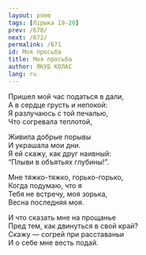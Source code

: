 ```yaml
---
layout: poem
tags: [Лірыка 19-20]
prev: /670/
next: /672/
permalink: /671
id: Моя просьба
title: Моя просьба
author: ЯКУБ КОЛАС
lang: ru
---
```



Пришел мой час податься в дали,  
А в сердце грусть и непокой:  
Я разлучаюсь с той печалью,  
Что согревала теплотой,  

Живила добрые порывы  
И украшала мои дни.  
Я ей скажу, как друг наивный:  
“Плыви в объятьях глубины!”.  

Мне тяжко-тяжко, горько-горько,  
Когда подумаю, что я  
Тебя не встречу, моя зорька,  
Весна последняя моя.  

И что сказать мне на прощанье  
Пред тем, как двинуться в свой край?  
Скажу — согрей при расставаньи  
И о себе мне весть подай.  
